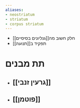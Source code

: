 ```yaml
---
aliases:
- neostriatum
- striatum
- corpus striatum
---
```


- חלק חשוב מה[[גנליונים בסיסיים]]
- תפקיד ב[[תנועה]]
# תת מבנים
- ## [[גרעין זנבי]]
- ## [[פוטמן]]